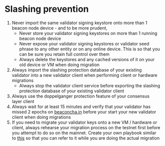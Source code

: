 # Slashing prevention

1. Never import the same validator signing keystore onto more than 1 beacon node device - and to be more prudent,&#x20;
   * Never store your validator signing keystores on more than 1 running beacon node device
   * Never expose your validator signing keystores or validator seed phrase to any other entity or on any online device. This is so that you can be sure you retain full control over them
   * Always delete the keystores and any cached versions of it on your old device or VM when doing migration
2. Always import the slashing protection database of your existing validator into a new validator client when performing client or hardware migrations
   * Always stop the validator client service before exporting the slashing protection database of your existing validator client
3. Always use the doppelganger protection feature of your consensus layer client
4. Always wait for at least 15 minutes and verify that your validator has missed 2 epochs on [beaconcha.in](https://beaconcha.in/) before your start your new validator client when doing migrations
5. If you need to migrate your validator keys onto a new VM / hardware or client, always rehearse your migration process on the testnet first before you attempt to do so on the mainnet. Create your own playbook similar to [this](https://hackmd.io/0fAqTy8iSIKViJO5HOf3Nw) so that you can refer to it while you are doing the actual migration
